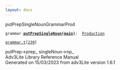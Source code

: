 ```yaml
---
layout: docs
---
```

<span class="title">putPrepSingleNoun</span><span class="type">GrammarProd</span>

`grammar `**[`putPrepSingleNoun(main)`](../object/putPrepSingleNoun(main).html)**` :   `[`Production`](../object/Production.html)

[`grammar.t`](../file/grammar.t.html)`[`[`239`](../source/grammar.t.html#239)`]`



putPrep-\>prep\_ singleNoun-\>np\_  
Adv3Lite Library Reference Manual  
Generated on 15/03/2023 from adv3Lite version 1.6.1



